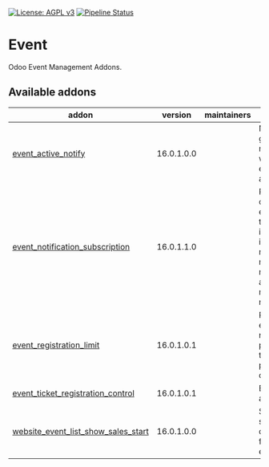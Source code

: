 [![License: AGPL v3](https://img.shields.io/badge/License-AGPL%20v3-blue.svg)](https://www.gnu.org/licenses/agpl-3.0)
[![Pipeline Status](https://gitlab.com/tawasta/odoo/event/badges/14.0-dev/pipeline.svg)](https://gitlab.com/tawasta/odoo/event/-/pipelines/)

Event
=====
Odoo Event Management Addons.

[//]: # (addons)

Available addons
----------------
addon | version | maintainers | summary
--- | --- | --- | ---
[event_active_notify](event_active_notify/) | 16.0.1.0.0 |  | Notify group members when an event is activated
[event_notification_subscription](event_notification_subscription/) | 16.0.1.1.0 |  | Portal users can select event tags they're interested in, and receive e-mail notifications about matching new events
[event_registration_limit](event_registration_limit/) | 16.0.1.0.1 |  | Restricts event registrations per exam type and prevents duplicates.
[event_ticket_registration_control](event_ticket_registration_control/) | 16.0.1.0.1 |  | Event ticket automation
[website_event_list_show_sales_start](website_event_list_show_sales_start/) | 16.0.1.0.0 |  | Show ticket sale start date in frontend event listing

[//]: # (end addons)

